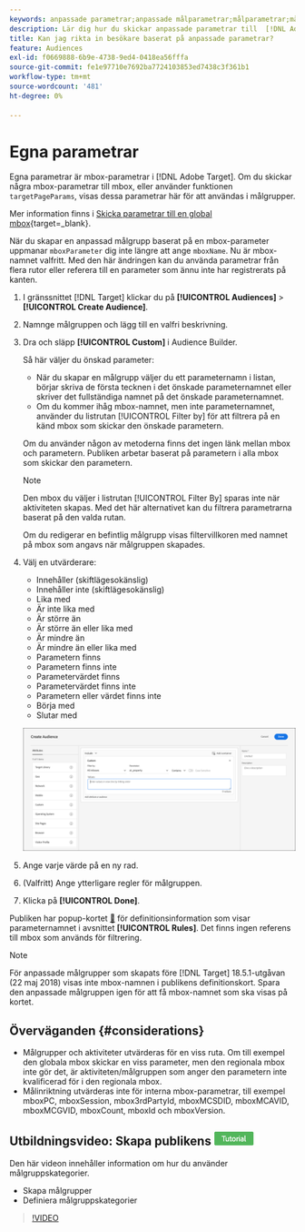 ```yaml
---
keywords: anpassade parametrar;anpassade målparametrar;målparametrar;målparametrar;målparametrar för mbox
description: Lär dig hur du skickar anpassade parametrar till  [!DNL Adobe Target] för användning i målgrupper.
title: Kan jag rikta in besökare baserat på anpassade parametrar?
feature: Audiences
exl-id: f0669888-6b9e-4738-9ed4-0418ea56fffa
source-git-commit: fe1e97710e7692ba7724103853ed7438c3f361b1
workflow-type: tm+mt
source-wordcount: '481'
ht-degree: 0%

---
```


# Egna parametrar

Egna parametrar är mbox-parametrar i [!DNL Adobe Target]. Om du skickar några mbox-parametrar till mbox, eller använder funktionen `targetPageParams`, visas dessa parametrar här för att användas i målgrupper.

Mer information finns i [Skicka parametrar till en global mbox](https://experienceleague.adobe.com/docs/target-dev/developer/client-side/global-mbox/pass-parameters-to-global-mbox.html){target=_blank}.

När du skapar en anpassad målgrupp baserat på en mbox-parameter uppmanar `mboxParameter` dig inte längre att ange `mboxName`. Nu är mbox-namnet valfritt. Med den här ändringen kan du använda parametrar från flera rutor eller referera till en parameter som ännu inte har registrerats på kanten.

1. I gränssnittet [!DNL Target] klickar du på **[!UICONTROL Audiences]** > **[!UICONTROL Create Audience]**.
1. Namnge målgruppen och lägg till en valfri beskrivning.
1. Dra och släpp **[!UICONTROL Custom]** i Audience Builder.

   Så här väljer du önskad parameter:

   * När du skapar en målgrupp väljer du ett parameternamn i listan, börjar skriva de första tecknen i det önskade parameternamnet eller skriver det fullständiga namnet på det önskade parameternamnet.
   * Om du kommer ihåg mbox-namnet, men inte parameternamnet, använder du listrutan [!UICONTROL Filter by] för att filtrera på en känd mbox som skickar den önskade parametern.

   Om du använder någon av metoderna finns det ingen länk mellan mbox och parametern. Publiken arbetar baserat på parametern i alla mbox som skickar den parametern.

   >[!NOTE]
   >
   >Den mbox du väljer i listrutan [!UICONTROL Filter By] sparas inte när aktiviteten skapas. Med det här alternativet kan du filtrera parametrarna baserat på den valda rutan.

   Om du redigerar en befintlig målgrupp visas filtervillkoren med namnet på mbox som angavs när målgruppen skapades.

1. Välj en utvärderare:

   * Innehåller (skiftlägesokänslig)
   * Innehåller inte (skiftlägesokänslig)
   * Lika med
   * Är inte lika med
   * Är större än
   * Är större än eller lika med
   * Är mindre än
   * Är mindre än eller lika med
   * Parametern finns
   * Parametern finns inte
   * Parametervärdet finns
   * Parametervärdet finns inte
   * Parametern eller värdet finns inte
   * Börja med
   * Slutar med

   ![Anpassad parametermålgrupp](assets/custom.png)

1. Ange varje värde på en ny rad.
1. (Valfritt) Ange ytterligare regler för målgruppen.
1. Klicka på **[!UICONTROL Done]**.

Publiken har popup-kortet [&#128279;](/help/main/c-target/c-audiences/audiences.md#section_11B9C4A777E14D36BA1E925021945780) för definitionsinformation som visar parameternamnet i avsnittet **[!UICONTROL Rules]**. Det finns ingen referens till mbox som används för filtrering.

>[!NOTE]
>
>För anpassade målgrupper som skapats före [!DNL Target] 18.5.1-utgåvan (22 maj 2018) visas inte mbox-namnen i publikens definitionskort. Spara den anpassade målgruppen igen för att få mbox-namnet som ska visas på kortet.

## Överväganden {#considerations}

* Målgrupper och aktiviteter utvärderas för en viss ruta. Om till exempel den globala mbox skickar en viss parameter, men den regionala mbox inte gör det, är aktiviteten/målgruppen som anger den parametern inte kvalificerad för i den regionala mbox.
* Målinriktning utvärderas inte för interna mbox-parametrar, till exempel mboxPC, mboxSession, mbox3rdPartyId, mboxMCSDID, mboxMCAVID, mboxMCGVID, mboxCount, mboxId och mboxVersion.

## Utbildningsvideo: Skapa publikens ![självstudiemärke](/help/main/assets/tutorial.png)

Den här videon innehåller information om hur du använder målgruppskategorier.

* Skapa målgrupper
* Definiera målgruppskategorier

>[!VIDEO](https://video.tv.adobe.com/v/17392)
